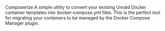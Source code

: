 Composerize
A simple utility to convert your existing Unraid Docker container templates into docker-compose.yml files. This is the perfect tool for migrating your containers to be managed by the Docker Compose Manager plugin.
